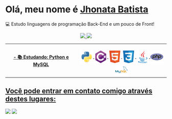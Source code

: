 # Olá, meu nome é [Jhonata Batista](https://github.com/jhownny)
&#128187; Estudo linguagens de programação Back-End e um pouco de Front!
<br>

<div align="center">
  <a href="https://github.com/jhownny">
  <img height="180em" src="https://github-readme-stats.vercel.app/api?username=jhownny&show_icons=true&theme=dark&count_private=true&include_all_commits=true"/>
  <img height="180em" src="https://github-readme-stats.vercel.app/api/top-langs?username=jhownny&theme=dark&count_private=true&layout=compact&include_all_commits=true"/>
</div>
  


  
<table align="center">
  <tr>
    <th>
      - &#128218; Estudando: Python e MySQL
    </th>
    <th>
       <div style="display: inline_block" align="center"><br>
          <a href="https://github.com/stars/jhownny/lists/python" >
            <img align="center" alt="Jhow-Python" heigt="30" width="40" src="https://raw.githubusercontent.com/devicons/devicon/master/icons/python/python-original.svg" >
          </a>
          <a href="https://github.com/stars/jhownny/lists/c">
            <img align="center" alt="Jhow-Csharp" heigt="30" width="40" src="https://raw.githubusercontent.com/devicons/devicon/master/icons/csharp/csharp-original.svg">
          </a>
            <img align="center" alt="Jhow-HTML" heigt="30" width="40" src="https://raw.githubusercontent.com/devicons/devicon/master/icons/html5/html5-original.svg">
            <img align="center" alt="Jhow-CSS" heigt="30" width="40" src="https://raw.githubusercontent.com/devicons/devicon/master/icons/css3/css3-original.svg">
            <img align="center" alt="Jhow-Java" heigt="30" width="40" src="https://raw.githubusercontent.com/devicons/devicon/master/icons/java/java-original.svg">         
          <a href="https://github.com/stars/jhownny/lists/php">
            <img align="center" alt="Jhow-PHP" heigt="30" width="40" src="https://raw.githubusercontent.com/devicons/devicon/master/icons/php/php-original.svg">
          </a>
          <img align="center" alt="Jhow-SQL" heigt="30" width="40" src="https://raw.githubusercontent.com/devicons/devicon/master/icons/mysql/mysql-original-wordmark.svg">
      </div>
    </th>
  </tr>
</table>

## Você pode entrar em contato comigo através destes lugares:

<div>
   <a href = "mailto:jho.bat9@gmail.com"><img src="https://img.shields.io/badge/-Gmail-%23333?style=for-the-badge&logo=gmail&logoColor=white" target="_blank"></a>
  <a href="https://www.linkedin.com/in/jhonata-batista-santos-216041202/" target="_blank" ><img src="https://img.shields.io/badge/LinkedIn-0077B5?style=for-the-badge&logo=linkedin&logoColor=white" target="_blank" ></a>
</div>

  

